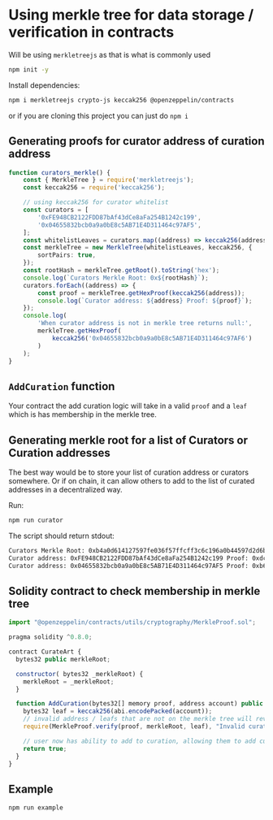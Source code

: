 # Using merkle tree for data storage / verification in contracts

Will be using `merkletreejs` as that is what is commonly used

```zsh
npm init -y
```

Install dependencies:

```zsh
npm i merkletreejs crypto-js keccak256 @openzeppelin/contracts
```

or if you are cloning this project you can just do `npm i`

## Generating proofs for curator address of curation address

```ts
function curators_merkle() {
	const { MerkleTree } = require('merkletreejs');
	const keccak256 = require('keccak256');

	// using keccak256 for curator whitelist
	const curators = [
		'0xFE948CB2122FDD87bAf43dCe8aFa254B1242c199',
		'0x04655832bcb0a9a0bE8c5AB71E4D311464c97AF5',
	];
	const whitelistLeaves = curators.map((address) => keccak256(address));
	const merkleTree = new MerkleTree(whitelistLeaves, keccak256, {
		sortPairs: true,
	});
	const rootHash = merkleTree.getRoot().toString('hex');
	console.log(`Curators Merkle Root: 0x${rootHash}`);
	curators.forEach((address) => {
		const proof = merkleTree.getHexProof(keccak256(address));
		console.log(`Curator address: ${address} Proof: ${proof}`);
	});
	console.log(
		'When curator address is not in merkle tree returns null:',
		merkleTree.getHexProof(
			keccak256('0x04655832bcb0a9a0bE8c5AB71E4D311464c97AF6')
		)
	);
}
```

## `AddCuration` function

Your contract the add curation logic will take in a valid `proof` and a `leaf` which is has membership in the merkle tree.

## Generating merkle root for a list of Curators or Curation addresses

The best way would be to store your list of curation address or curators somewhere. Or if on chain, it can allow others to add to the list of curated addresses in a decentralized way.

Run:

```zsh
npm run curator
```

The script should return stdout:

```zsh
Curators Merkle Root: 0xb4a0d614127597fe036f57ffcff3c6c196a0b44597d2d6b28da736db161d8d9e
Curator address: 0xFE948CB2122FDD87bAf43dCe8aFa254B1242c199 Proof: 0xdc409871f5d5879967f6160c3700f45d4837bebd5eff88b50d3d6c9322a01925
Curator address: 0x04655832bcb0a9a0bE8c5AB71E4D311464c97AF5 Proof: 0xb6e945659512f0a2ee6c3a68f7e3a56835467a73f25bbd7b43db5c9f370bffa1
```

## Solidity contract to check membership in merkle tree

```js
import "@openzeppelin/contracts/utils/cryptography/MerkleProof.sol";

pragma solidity ^0.8.0;

contract CurateArt {
  bytes32 public merkleRoot;

  constructor( bytes32 _merkleRoot) {
    merkleRoot = _merkleRoot;
  }

  function AddCuration(bytes32[] memory proof, address account) public view returns (bool) {
    bytes32 leaf = keccak256(abi.encodePacked(account));
    // invalid address / leafs that are not on the merkle tree will revert
    require(MerkleProof.verify(proof, merkleRoot, leaf), "Invalid curator proof or leaf");

    // user now has ability to add to curation, allowing them to add curation & other logic
    return true;
  }
}
```

## Example

```zsh
npm run example
```
